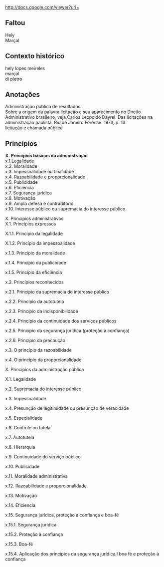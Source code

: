 http://docs.google.com/viewer?url=

Faltou
------
  Hely  
  Marçal

Contexto histórico
------------------
hely lopes meireles  
marçal  
di pietro

Anotações
---------
Administração pública de resultados  
Sobre a origem da palavra licitação e seu aparecimento no Direito Administrativo brasileiro, veja Carlos Leopoldo Dayrel. Das licitações na administração paulista. Rio de Janeiro Forense. 1973, p. 13.  
licitação e chamada pública

Princípios
----------
**X. Princípios básicos da administração**  
x.1.Legalidade  
x.2. Moralidade  
x.3. Impessoalidade ou finalidade  
x.4. Razoabilidade e proporcionalidade  
x.5. Publicidade  
x.6. Eficiencia  
x.7. Segurança jurídica  
x.8. Motivação  
x.9. Ampla defesa e contraditório  
x.10. Interesse público ou supremacia do interesse público

X. Princípios administrativos  
X.1. Princípios expressos

X.1.1. Princípio da legalidade

X.1.2. Princípio da impessoalidade

x.1.3. Princípio da moralidade

x.1.4. Princípio da publicidade

x.1.5. Princípio da eficiência

x.2. Princípios reconhecidos

x.2.1. Princípio da supremacia do interesse público

x.2.2. Princípio da autotutela

x.2.3. Princípio da indisponibilidade

x.2.4. Princípio da continuidade dos serviços públicos

x.2.5. Princípio da segurança jurídica (proteção à confiança)

x.2.6. Princípio da precaução

x.3. O princípio da razoabilidade

x.4. O princípio da proporcionalidade




X. Princípios da administração pública

X.1. Legalidade

x.2. Supremacia do interesse público

x.3. Impessoalidade

x.4. Presunção de legitimidade ou presunção de veracidade

x.5. Especialidade

x.6. Controle ou tutela

x.7. Autotutela

x.8. Hierarquia

x.9. Continuidade do serviço público

x.10. Publicidade

x.11. Moralidade administrativa

x.12. Razoabilidade e proporcionalidade

x.13. Motivação 

x.14. Eficiencia

x.15. Segurança jurídica, proteção à confiança e boa-fé

x.15.1. Segurança jurídica

x.15.2. Proteção à confiança

x.15.3. Boa-fé

x.15.4. Aplicação dos princípios da segurança jurídica,l boa fé e proteção à confiança
